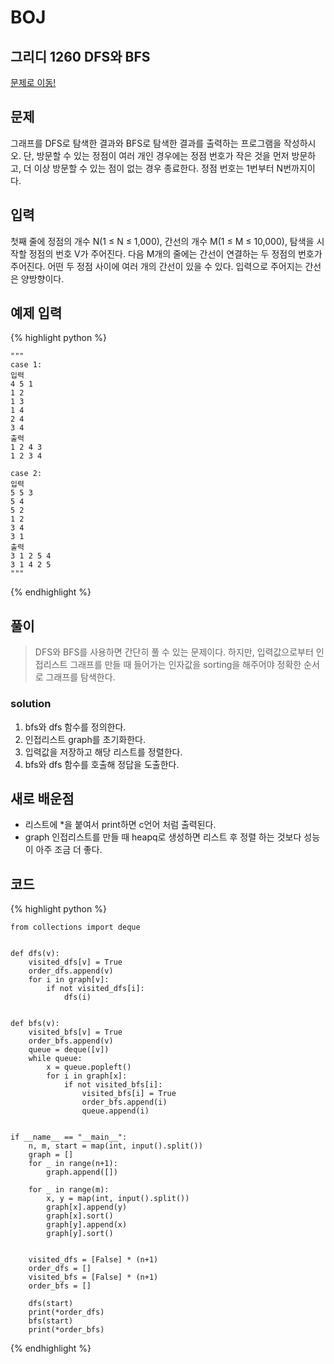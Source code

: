 # BOJ

## 그리디 1260 DFS와 BFS
[문제로 이동!](https://www.acmicpc.net/problem/1260)

## 문제

그래프를 DFS로 탐색한 결과와 BFS로 탐색한 결과를 출력하는 프로그램을 작성하시오. 단, 방문할 수 있는 정점이 여러 개인 경우에는 정점 번호가 작은 것을 먼저 방문하고, 더 이상 방문할 수 있는 점이 없는 경우 종료한다. 정점 번호는 1번부터 N번까지이다.

## 입력

첫째 줄에 정점의 개수 N(1 ≤ N ≤ 1,000), 간선의 개수 M(1 ≤ M ≤ 10,000), 탐색을 시작할 정점의 번호 V가 주어진다. 다음 M개의 줄에는 간선이 연결하는 두 정점의 번호가 주어진다. 어떤 두 정점 사이에 여러 개의 간선이 있을 수 있다. 입력으로 주어지는 간선은 양방향이다.

## 예제 입력
{% highlight python %}

    """
    case 1:
    입력
    4 5 1
    1 2
    1 3
    1 4
    2 4
    3 4
    출력
    1 2 4 3
    1 2 3 4

    case 2:
    입력
    5 5 3
    5 4
    5 2
    1 2
    3 4
    3 1  
    출력
    3 1 2 5 4
    3 1 4 2 5
    """
{% endhighlight %}

## 풀이
> DFS와 BFS를 사용하면 간단히 풀 수 있는 문제이다. 하지만, 입력값으로부터 인접리스트 그래프를 만들 때 들어가는 인자값을 sorting을 해주어야 정확한 순서로 그래프를 탐색한다.

### solution
1. bfs와 dfs 함수를 정의한다.
2. 인접리스트 graph를 초기화한다.
3. 입력값을 저장하고 해당 리스트를 정렬한다.
4. bfs와 dfs 함수를 호출해 정답을 도출한다.


## 새로 배운점
- 리스트에 *을 붙여서 print하면 c언어 처럼 출력된다.
- graph 인접리스트를 만들 때 heapq로 생성하면 리스트 후 정렬 하는 것보다 성능이 아주 조금 더 좋다.

## 코드

{% highlight python %}

    from collections import deque
    
    
    def dfs(v):
        visited_dfs[v] = True
        order_dfs.append(v)
        for i in graph[v]:
            if not visited_dfs[i]:
                dfs(i)
    
    
    def bfs(v):
        visited_bfs[v] = True
        order_bfs.append(v)
        queue = deque([v])
        while queue:
            x = queue.popleft()
            for i in graph[x]:
                if not visited_bfs[i]:
                    visited_bfs[i] = True
                    order_bfs.append(i)
                    queue.append(i)
    
    
    if __name__ == "__main__":
        n, m, start = map(int, input().split())
        graph = []
        for _ in range(n+1):
            graph.append([])
    
        for _ in range(m):
            x, y = map(int, input().split())
            graph[x].append(y)
            graph[x].sort()
            graph[y].append(x)
            graph[y].sort()
    
    
        visited_dfs = [False] * (n+1)
        order_dfs = []
        visited_bfs = [False] * (n+1)
        order_bfs = []
    
        dfs(start)
        print(*order_dfs)
        bfs(start)
        print(*order_bfs)
{% endhighlight %}